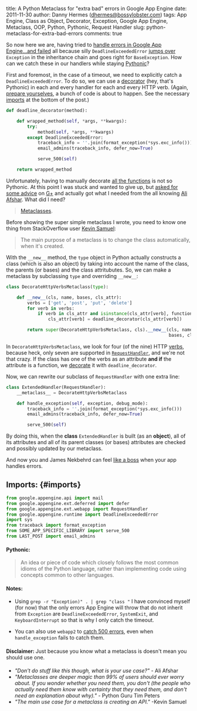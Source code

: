 title: A Python Metaclass for "extra bad" errors in Google App Engine
date: 2011-11-30
author: Danny Hermes (dhermes@bossylobster.com)
tags: App Engine, Class as Object, Decorator, Exception, Google App Engine, Metaclass, OOP, Python, Pythonic, Request Handler
slug: python-metaclass-for-extra-bad-errors
comments: true

So now here we are, having tried to
[handle errors in Google App Engine...and failed](/2011/11/handling-errors-in-google-app-engineand.html)
all because silly `DeadlineExceededError`
[jumps over](https://code.google.com/p/googleappengine/source/browse/trunk/python/google/appengine/runtime/__init__.py?r=491#33)
`Exception` in the inheritance chain and goes right for `BaseException`.
How can we catch these in our handlers while staying
[Pythonic](http://docs.python.org/glossary.html#term-pythonic)?

First and foremost, in the case of a timeout, we need to explicitly
catch a `DeadlineExceededError`. To do so, we can use a
[decorator](http://stackoverflow.com/questions/739654/understanding-python-decorators#1594484)
(hey, that's Pythonic) in each and every handler for each and every HTTP
verb. (Again,
[prepare yourselves](/images/prepare-yourself-for-war.jpg),
a bunch of code is about to happen. See the necessary [imports](#imports)
at the bottom of the post.)

```python
def deadline_decorator(method):

    def wrapped_method(self, *args, **kwargs):
        try:
            method(self, *args, **kwargs)
        except DeadlineExceededError:
            traceback_info = ''.join(format_exception(*sys.exc_info()))
            email_admins(traceback_info, defer_now=True)

            serve_500(self)

    return wrapped_method
```

Unfortunately, having to manually decorate
[all the functions](http://knowyourmeme.com/memes/x-all-the-y)
is not so Pythonic. At this point I was stuck and wanted to give up, but
[asked for some advice](https://plus.google.com/u/0/114760865724135687241/posts/GJjXjq5zXhU)
on [G+](http://www.google.com/+) and actually got what I needed from the
all knowing
[Ali Afshar](https://plus.google.com/u/0/118327176775959145936/posts).
What did I need?

> [Metaclasses](http://stackoverflow.com/questions/100003/what-is-a-metaclass-in-python#6581949).

Before showing the super simple metaclass I wrote, you need to know one
thing from StackOverflow user
[Kevin Samuel](http://stackoverflow.com/users/9951/kevin-samuel):

> The main purpose of a metaclass is to change the class automatically,
> when it's created.

With the `__new__`
method, the `type`
object in Python actually constructs a class (which is also an object)
by taking into account the name of the class, the parents (or bases) and
the class attritubutes. So, we can make a metaclass by subclassing `type` and overriding
`__new__`:

```python
class DecorateHttpVerbsMetaclass(type):

    def __new__(cls, name, bases, cls_attr):
        verbs = ['get', 'post', 'put', 'delete']
        for verb in verbs:
            if verb in cls_attr and isinstance(cls_attr[verb], function):
                cls_attr[verb] = deadline_decorator(cls_attr[verb])

        return super(DecorateHttpVerbsMetaclass, cls).__new__(cls, name,
                                                              bases, cls_attr)
```

In `DecorateHttpVerbsMetaclass`,
we look for four (of the nine) HTTP
[verbs](http://en.wikipedia.org/wiki/Hypertext_Transfer_Protocol#Request_methods),
because heck, only seven are supported in
[`RequestHandler`](http://code.google.com/appengine/docs/python/tools/webapp/requesthandlerclass.html),
and we're not that crazy. If the class has one of the verbs as an
attribute **and if** the attribute is a function, we
[decorate](/images/try-decorate-spiderman.png)
it with `deadline_decorator`.

Now, we can rewrite our subclass of `RequestHandler`
with one extra line:

```python
class ExtendedHandler(RequestHandler):
    __metaclass__ = DecorateHttpVerbsMetaclass

    def handle_exception(self, exception, debug_mode):
        traceback_info = ''.join(format_exception(*sys.exc_info()))
        email_admins(traceback_info, defer_now=True)

        serve_500(self)
```

By doing this, when the **class** `ExtendedHandler`
is built (as an **object**), all of its attributes and all of its
parent classes (or bases) attributes are checked and possibly updated by
our metaclass.

And now you and James Nekbehrd can feel
[like a boss](http://www.youtube.com/watch?v=NisCkxU544c) when your app
handles errors.

## Imports: {#imports}

```python
from google.appengine.api import mail
from google.appengine.ext.deferred import defer
from google.appengine.ext.webapp import RequestHandler
from google.appengine.runtime import DeadlineExceededError
import sys
from traceback import format_exception
from SOME_APP_SPECIFIC_LIBRARY import serve_500
from LAST_POST import email_admins
```

#### Pythonic:

> An idea or piece of code which closely follows the most common idioms
> of the Python language, rather than implementing code using concepts
> common to other languages.

#### Notes:

-   Using `grep -r "Exception)" . | grep "class "`
    I have convinced myself (for now) that the only errors App Engine will throw
    that do not inherit from `Exception` are `DeadlineExceededError`,
    `SystemExit`, and `KeyboardInterrupt` so that is why I only catch the
    timeout.

-   You can also use `webapp2` to
    [catch 500 errors](http://stackoverflow.com/questions/6853257/how-can-i-setup-a-global-deadlineexceedederror-handler),
    even when `handle_exception` fails to catch them.

#### Disclaimer: <span style="font-weight: normal;">Just because you know what a metaclass is doesn't mean you should use one.</span>

-   *"Don't do stuff like this though, what is your use case?"* - Ali Afshar
-   *"Metaclasses are deeper magic than 99% of users should ever worry
    about. If you wonder whether you need them, you don't (the people
    who actually need them know with certainty that they need them, and
    don't need an explanation about why)."* - Python Guru Tim Peters
-   *"The main use case for a metaclass is creating an API."* -Kevin
    Samuel

<!-- Images not my own but included here for hosting reasons -->
<!-- /images/prepare-yourself-for-war.jpg -> http://www.troll.me/images/war-cat/prepare-yourself-for-war.jpg -->
<!-- /images/try-decorate-spiderman.jpg   -> http://troll.me/images/misc-corrupted-husband/i-try-to-decorate-the-house-he-puts-spiderman-images-everywhere.jpg -->
